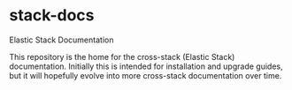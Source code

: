 # stack-docs
Elastic Stack Documentation

This repository is the home for the cross-stack (Elastic Stack) documentation. Initially this is intended for installation and upgrade guides, but it will hopefully evolve into more cross-stack documentation over time.
